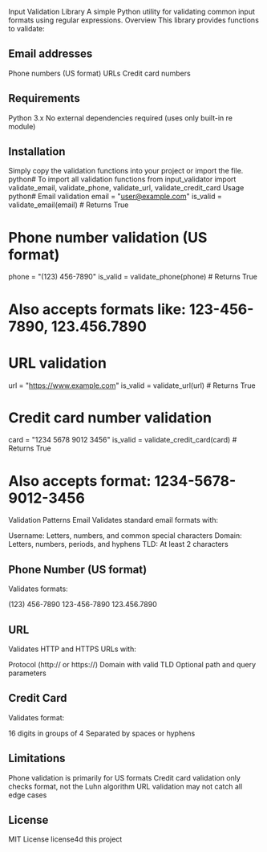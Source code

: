  Input Validation Library
A simple Python utility for validating common input formats using regular expressions.
Overview
This library provides functions to validate:

## Email addresses
Phone numbers (US format)
URLs
Credit card numbers

## Requirements

Python 3.x
No external dependencies required (uses only built-in re module)

## Installation
Simply copy the validation functions into your project or import the file.
python# To import all validation functions
from input_validator import validate_email, validate_phone, validate_url, validate_credit_card
Usage
python# Email validation
email = "user@example.com"
is_valid = validate_email(email)  # Returns True

# Phone number validation (US format)
phone = "(123) 456-7890"
is_valid = validate_phone(phone)  # Returns True
# Also accepts formats like: 123-456-7890, 123.456.7890

# URL validation
url = "https://www.example.com"
is_valid = validate_url(url)  # Returns True

# Credit card number validation
card = "1234 5678 9012 3456"
is_valid = validate_credit_card(card)  # Returns True
# Also accepts format: 1234-5678-9012-3456
Validation Patterns
Email
Validates standard email formats with:

Username: Letters, numbers, and common special characters
Domain: Letters, numbers, periods, and hyphens
TLD: At least 2 characters

## Phone Number (US format)
Validates formats:

(123) 456-7890
123-456-7890
123.456.7890

## URL
Validates HTTP and HTTPS URLs with:

Protocol (http:// or https://)
Domain with valid TLD
Optional path and query parameters

## Credit Card
Validates format:

16 digits in groups of 4
Separated by spaces or hyphens

## Limitations

Phone validation is primarily for US formats
Credit card validation only checks format, not the Luhn algorithm
URL validation may not catch all edge cases

## License
MIT License license4d this project 